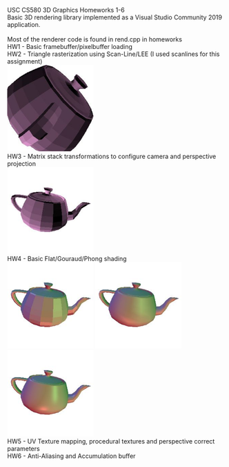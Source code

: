 USC CS580 3D Graphics Homeworks 1-6\
Basic 3D rendering library implemented as a Visual Studio Community 2019 application.\
\
Most of the renderer code is found in rend.cpp in homeworks\
HW1 - Basic framebuffer/pixelbuffer loading\
HW2 - Triangle rasterization using Scan-Line/LEE (I used scanlines for this assignment)\
<img src="./sample_images/output2.jpg" width="200" height="200" />\
HW3 - Matrix stack transformations to configure camera and perspective projection\
<img src="./sample_images/output3.jpg" width="200" height="200" />\
HW4 - Basic Flat/Gouraud/Phong shading\
<img src="./sample_images/output4_flat.jpg" width="200" height="200" />
<img src="./sample_images/output4_gouraud.jpg" width="200" height="200" />
<img src="./sample_images/output4_phong.jpg" width="200" height="200" />\
HW5 - UV Texture mapping, procedural textures and perspective correct parameters\
HW6 - Anti-Aliasing and Accumulation buffer
